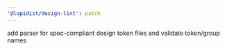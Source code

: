 ```yaml
---
'@lapidist/design-lint': patch
---
```


add parser for spec-compliant design token files and validate token/group names

